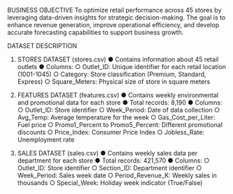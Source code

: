 BUSINESS OBJECTIVE
To optimize retail performance across 45 stores by leveraging data-driven insights for strategic decision-making. The goal is to enhance revenue generation, improve operational efficiency, and develop accurate forecasting capabilities to support business growth.

DATASET DESCRIPTION
1.	STORES  DATASET (stores.csv)
●	Contains information about 45 retail outlets
●	Columns:
○	Outlet_ID: Unique identifier for each retail location (1001-1045)
○	Category: Store classification (Premium, Standard, Express)
○	Square_Meters: Physical size of store in square meters

2.	FEATURES  DATASET (features.csv)
●	Contains weekly environmental and promotional data for each store
●	Total records: 8,190
●	Columns:
○	Outlet_ID: Store identifier
○	Week_Period: Date of data collection
○	Avg_Temp: Average temperature for the week
○	Gas_Cost_per_Liter: Fuel price
○	Promo1_Percent to Promo5_Percent: Different promotional discounts
○	Price_Index: Consumer Price Index
○	Jobless_Rate: Unemployment rate

3.	SALES  DATASET (sales.csv)
●	Contains weekly sales data per department for each store
●	Total records: 421,570
●	Columns:
○	Outlet_ID: Store identifier
○	Section_ID: Department identifier
○	Week_Period: Sales week date
○	Period_Revenue_K: Weekly sales in thousands
○	Special_Week: Holiday week indicator (True/False)
